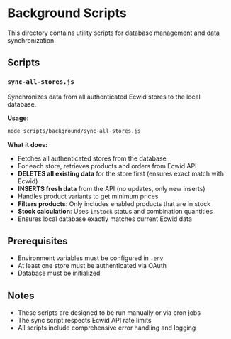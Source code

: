 # Background Scripts

This directory contains utility scripts for database management and data synchronization.

## Scripts

### `sync-all-stores.js`
Synchronizes data from all authenticated Ecwid stores to the local database.

**Usage:**
```bash
node scripts/background/sync-all-stores.js
```

**What it does:**
- Fetches all authenticated stores from the database
- For each store, retrieves products and orders from Ecwid API
- **DELETES all existing data** for the store first (ensures exact match with Ecwid)
- **INSERTS fresh data** from the API (no updates, only new inserts)
- Handles product variants to get minimum prices
- **Filters products**: Only includes enabled products that are in stock
- **Stock calculation**: Uses `inStock` status and combination quantities
- Ensures local database exactly matches current Ecwid data


## Prerequisites

- Environment variables must be configured in `.env`
- At least one store must be authenticated via OAuth
- Database must be initialized

## Notes

- These scripts are designed to be run manually or via cron jobs
- The sync script respects Ecwid API rate limits
- All scripts include comprehensive error handling and logging
